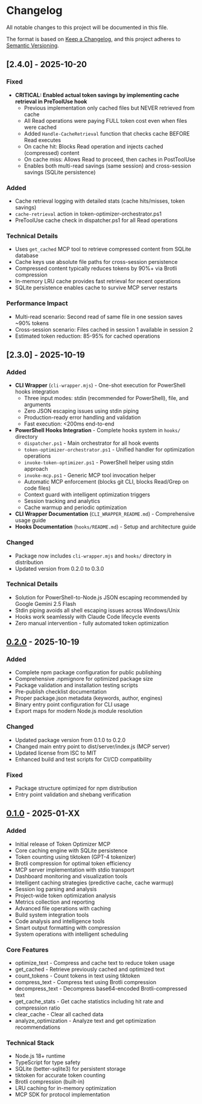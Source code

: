 # Changelog

All notable changes to this project will be documented in this file.

The format is based on [Keep a Changelog](https://keepachangelog.com/en/1.0.0/),
and this project adheres to [Semantic Versioning](https://semver.org/spec/v2.0.0.html).

## [2.4.0] - 2025-10-20

### Fixed
- **CRITICAL: Enabled actual token savings by implementing cache retrieval in PreToolUse hook**
  - Previous implementation only cached files but NEVER retrieved from cache
  - All Read operations were paying FULL token cost even when files were cached
  - Added `Handle-CacheRetrieval` function that checks cache BEFORE Read executes
  - On cache hit: Blocks Read operation and injects cached (compressed) content
  - On cache miss: Allows Read to proceed, then caches in PostToolUse
  - Enables both multi-read savings (same session) and cross-session savings (SQLite persistence)

### Added
- Cache retrieval logging with detailed stats (cache hits/misses, token savings)
- `cache-retrieval` action in token-optimizer-orchestrator.ps1
- PreToolUse cache check in dispatcher.ps1 for all Read operations

### Technical Details
- Uses `get_cached` MCP tool to retrieve compressed content from SQLite database
- Cache keys use absolute file paths for cross-session persistence
- Compressed content typically reduces tokens by 90%+ via Brotli compression
- In-memory LRU cache provides fast retrieval for recent operations
- SQLite persistence enables cache to survive MCP server restarts

### Performance Impact
- Multi-read scenario: Second read of same file in one session saves ~90% tokens
- Cross-session scenario: Files cached in session 1 available in session 2
- Estimated token reduction: 85-95% for cached operations

## [2.3.0] - 2025-10-19

### Added
- **CLI Wrapper** (`cli-wrapper.mjs`) - One-shot execution for PowerShell hooks integration
  - Three input modes: stdin (recommended for PowerShell), file, and arguments
  - Zero JSON escaping issues using stdin piping
  - Production-ready error handling and validation
  - Fast execution: <200ms end-to-end
- **PowerShell Hooks Integration** - Complete hooks system in `hooks/` directory
  - `dispatcher.ps1` - Main orchestrator for all hook events
  - `token-optimizer-orchestrator.ps1` - Unified handler for optimization operations
  - `invoke-token-optimizer.ps1` - PowerShell helper using stdin approach
  - `invoke-mcp.ps1` - Generic MCP tool invocation helper
  - Automatic MCP enforcement (blocks git CLI, blocks Read/Grep on code files)
  - Context guard with intelligent optimization triggers
  - Session tracking and analytics
  - Cache warmup and periodic optimization
- **CLI Wrapper Documentation** (`CLI_WRAPPER_README.md`) - Comprehensive usage guide
- **Hooks Documentation** (`hooks/README.md`) - Setup and architecture guide

### Changed
- Package now includes `cli-wrapper.mjs` and `hooks/` directory in distribution
- Updated version from 0.2.0 to 0.3.0

### Technical Details
- Solution for PowerShell-to-Node.js JSON escaping recommended by Google Gemini 2.5 Flash
- Stdin piping avoids all shell escaping issues across Windows/Unix
- Hooks work seamlessly with Claude Code lifecycle events
- Zero manual intervention - fully automated token optimization

## [0.2.0] - 2025-10-19

### Added
- Complete npm package configuration for public publishing
- Comprehensive .npmignore for optimized package size
- Package validation and installation testing scripts
- Pre-publish checklist documentation
- Proper package.json metadata (keywords, author, engines)
- Binary entry point configuration for CLI usage
- Export maps for modern Node.js module resolution

### Changed
- Updated package version from 0.1.0 to 0.2.0
- Changed main entry point to dist/server/index.js (MCP server)
- Updated license from ISC to MIT
- Enhanced build and test scripts for CI/CD compatibility

### Fixed
- Package structure optimized for npm distribution
- Entry point validation and shebang verification

## [0.1.0] - 2025-01-XX

### Added
- Initial release of Token Optimizer MCP
- Core caching engine with SQLite persistence
- Token counting using tiktoken (GPT-4 tokenizer)
- Brotli compression for optimal token efficiency
- MCP server implementation with stdio transport
- Dashboard monitoring and visualization tools
- Intelligent caching strategies (predictive cache, cache warmup)
- Session log parsing and analysis
- Project-wide token optimization analysis
- Metrics collection and reporting
- Advanced file operations with caching
- Build system integration tools
- Code analysis and intelligence tools
- Smart output formatting with compression
- System operations with intelligent scheduling

### Core Features
- optimize_text - Compress and cache text to reduce token usage
- get_cached - Retrieve previously cached and optimized text
- count_tokens - Count tokens in text using tiktoken
- compress_text - Compress text using Brotli compression
- decompress_text - Decompress base64-encoded Brotli-compressed text
- get_cache_stats - Get cache statistics including hit rate and compression ratio
- clear_cache - Clear all cached data
- analyze_optimization - Analyze text and get optimization recommendations

### Technical Stack
- Node.js 18+ runtime
- TypeScript for type safety
- SQLite (better-sqlite3) for persistent storage
- tiktoken for accurate token counting
- Brotli compression (built-in)
- LRU caching for in-memory optimization
- MCP SDK for protocol implementation

[0.2.0]: https://github.com/ooples/token-optimizer-mcp/compare/v0.1.0...v0.2.0
[0.1.0]: https://github.com/ooples/token-optimizer-mcp/releases/tag/v0.1.0
